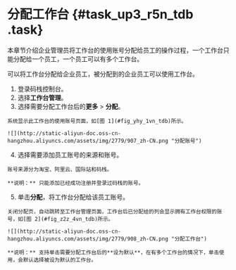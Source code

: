 # 分配工作台 {#task_up3_r5n_tdb .task}

本章节介绍企业管理员将工作台的使用账号分配给员工的操作过程，一个工作台只能分配给一个员工，一个员工可以有多个工作台。

可以将工作台分配给企业员工，被分配到的企业员工可以使用工作台。

1.   登录码栈控制台。 
2.   选择**工作台管理**。 
3.   选择需要分配工作台后的**更多** \> **分配**。 

    系统显示此工作台的使用账号页面，如[图 1](#fig_yhy_1vn_tdb)所示。

    ![](http://static-aliyun-doc.oss-cn-hangzhou.aliyuncs.com/assets/img/2779/907_zh-CN.png "分配账号")

4.   选择需要添加员工账号的来源和账号。 

    账号来源分为淘宝、阿里云、国际站和码栈。

    **说明：** 只能添加已经成功注册并登录过码栈的账号。

5.   单击**分配**，将工作台分配给该员工账号。 

    关闭分配页，自动跳转至工作台管理页面，工作台后已分配给的列会显示拥有工作台权限的账号，如[图 2](#fig_z2z_4vn_tdb)所示。

    ![](http://static-aliyun-doc.oss-cn-hangzhou.aliyuncs.com/assets/img/2779/908_zh-CN.png "分配工作台")

    **说明：** 支持单击需要分配工作台后的**设为默认**，在有多个工作台的情况下，单击使用，会默认选择被设为默认的工作台。


